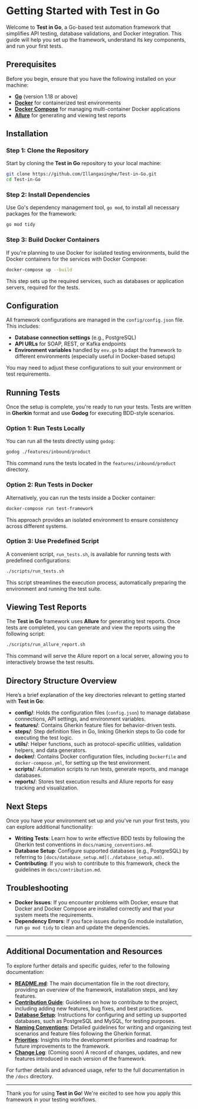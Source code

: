 # Getting Started with Test in Go

Welcome to **Test in Go**, a Go-based test automation framework that simplifies API testing, database validations, and Docker integration. This guide will help you set up the framework, understand its key components, and run your first tests.

## Prerequisites

Before you begin, ensure that you have the following installed on your machine:

- **[Go](https://golang.org/doc/install)** (version 1.18 or above)
- **[Docker](https://docs.docker.com/get-docker/)** for containerized test environments
- **[Docker Compose](https://docs.docker.com/compose/install/)** for managing multi-container Docker applications
- **[Allure](https://docs.qameta.io/allure/#_get_started)** for generating and viewing test reports

## Installation

### Step 1: Clone the Repository

Start by cloning the **Test in Go** repository to your local machine:

```bash
git clone https://github.com/Illangasinghe/Test-in-Go.git
cd Test-in-Go
```

### Step 2: Install Dependencies

Use Go's dependency management tool, `go mod`, to install all necessary packages for the framework:

```bash
go mod tidy
```

### Step 3: Build Docker Containers

If you're planning to use Docker for isolated testing environments, build the Docker containers for the services with Docker Compose:

```bash
docker-compose up --build
```

This step sets up the required services, such as databases or application servers, required for the tests.

## Configuration

All framework configurations are managed in the `config/config.json` file. This includes:

- **Database connection settings** (e.g., PostgreSQL)
- **API URLs** for SOAP, REST, or Kafka endpoints
- **Environment variables** handled by `env.go` to adapt the framework to different environments (especially useful in Docker-based setups)

You may need to adjust these configurations to suit your environment or test requirements.

## Running Tests

Once the setup is complete, you're ready to run your tests. Tests are written in **Gherkin** format and use **Godog** for executing BDD-style scenarios.

### Option 1: Run Tests Locally

You can run all the tests directly using `godog`:

```bash
godog ./features/inbound/product
```

This command runs the tests located in the `features/inbound/product` directory.

### Option 2: Run Tests in Docker

Alternatively, you can run the tests inside a Docker container:

```bash
docker-compose run test-framework
```

This approach provides an isolated environment to ensure consistency across different systems.

### Option 3: Use Predefined Script

A convenient script, `run_tests.sh`, is available for running tests with predefined configurations:

```bash
./scripts/run_tests.sh
```

This script streamlines the execution process, automatically preparing the environment and running the test suite.

## Viewing Test Reports

The **Test in Go** framework uses **Allure** for generating test reports. Once tests are completed, you can generate and view the reports using the following script:

```bash
./scripts/run_allure_report.sh
```

This command will serve the Allure report on a local server, allowing you to interactively browse the test results.

## Directory Structure Overview

Here’s a brief explanation of the key directories relevant to getting started with **Test in Go**:

- **config/**: Holds the configuration files (`config.json`) to manage database connections, API settings, and environment variables.
- **features/**: Contains Gherkin feature files for behavior-driven tests.
- **steps/**: Step definition files in Go, linking Gherkin steps to Go code for executing the test logic.
- **utils/**: Helper functions, such as protocol-specific utilities, validation helpers, and data generators.
- **docker/**: Contains Docker configuration files, including `Dockerfile` and `docker-compose.yml`, for setting up the test environment.
- **scripts/**: Automation scripts to run tests, generate reports, and manage databases.
- **reports/**: Stores test execution results and Allure reports for easy tracking and visualization.

## Next Steps

Once you have your environment set up and you've run your first tests, you can explore additional functionality:

- **Writing Tests**: Learn how to write effective BDD tests by following the Gherkin test conventions in `docs/naming_conventions.md`.
- **Database Setup**: Configure supported databases (e.g., PostgreSQL) by referring to `[docs/database_setup.md](./database_setup.md)`.
- **Contributing**: If you wish to contribute to this framework, check the guidelines in `docs/contribution.md`.

## Troubleshooting

- **Docker Issues**: If you encounter problems with Docker, ensure that Docker and Docker Compose are installed correctly and that your system meets the requirements.
- **Dependency Errors**: If you face issues during Go module installation, run `go mod tidy` to clean and update the dependencies.
---

## Additional Documentation and Resources

To explore further details and specific guides, refer to the following documentation:

- **[README.md](../README.md)**: The main documentation file in the root directory, providing an overview of the framework, installation steps, and key features.
- **[Contribution Guide](./contribution.md)**: Guidelines on how to contribute to the project, including adding new features, bug fixes, and best practices.
- **[Database Setup](./database_setup.md)**: Instructions for configuring and setting up supported databases, such as PostgreSQL and MySQL, for testing purposes.
- **[Naming Conventions](./naming_conventions.md)**: Detailed guidelines for writing and organizing test scenarios and feature files following the Gherkin format.
- **[Priorities](./priorities.md)**: Insights into the development priorities and roadmap for future improvements to the framework.
- **[Change Log](./change_log.md)**: (Coming soon) A record of changes, updates, and new features introduced in each version of the framework.

For further details and advanced usage, refer to the full documentation in the `/docs` directory.

---

Thank you for using **Test in Go**! We're excited to see how you apply this framework in your testing workflows.